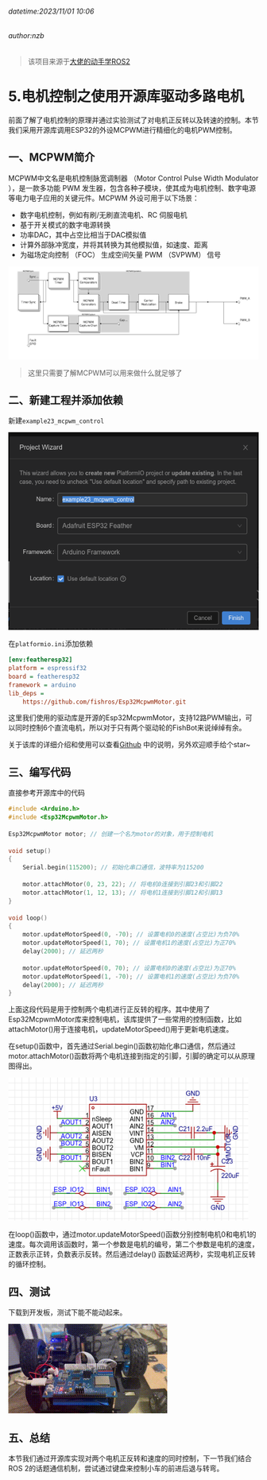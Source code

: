 ###### datetime:2023/11/01 10:06

###### author:nzb

> 该项目来源于[大佬的动手学ROS2](https://fishros.com/d2lros2)

# 5.电机控制之使用开源库驱动多路电机

前面了解了电机控制的原理并通过实验测试了对电机正反转以及转速的控制。本节我们采用开源库调用ESP32的外设MCPWM进行精细化的电机PWM控制。

## 一、MCPWM简介

MCPWM中文名是电机控制脉宽调制器 （Motor Control Pulse Width Modulator ），是一款多功能 PWM 发生器，包含各种子模块，使其成为电机控制、数字电源等电力电子应用的关键元件。MCPWM
外设可用于以下场景：

- 数字电机控制，例如有刷/无刷直流电机、RC 伺服电机
- 基于开关模式的数字电源转换
- 功率DAC，其中占空比相当于DAC模拟值
- 计算外部脉冲宽度，并将其转换为其他模拟值，如速度、距离
- 为磁场定向控制 （FOC） 生成空间矢量 PWM （SVPWM） 信号

![img](imgs/blockdiag-86892b07b250d747563da34c71508176f90bfe15.png)

> 这里只需要了解MCPWM可以用来做什么就足够了

## 二、新建工程并添加依赖

新建`example23_mcpwm_control`

![image-20230301034249035](imgs/image-20230301034249035.png)

在`platformio.ini`添加依赖

```ini
[env:featheresp32]
platform = espressif32
board = featheresp32
framework = arduino
lib_deps =
    https://github.com/fishros/Esp32McpwmMotor.git
```

这里我们使用的驱动库是开源的Esp32McpwmMotor，支持12路PWM输出，可以同时控制6个直流电机，所以对于只有两个驱动轮的FishBot来说绰绰有余。

关于该库的详细介绍和使用可以查看[Github](https://github.com/fishros/Esp32McpwmMotor.git) 中的说明，另外欢迎顺手给个star~

## 三、编写代码

直接参考开源库中的代码

```cpp
#include <Arduino.h>
#include <Esp32McpwmMotor.h>

Esp32McpwmMotor motor; // 创建一个名为motor的对象，用于控制电机

void setup()
{
    Serial.begin(115200); // 初始化串口通信，波特率为115200

    motor.attachMotor(0, 23, 22); // 将电机0连接到引脚23和引脚22
    motor.attachMotor(1, 12, 13); // 将电机1连接到引脚12和引脚13
}

void loop()
{
    motor.updateMotorSpeed(0, -70); // 设置电机0的速度(占空比)为负70%
    motor.updateMotorSpeed(1, 70); // 设置电机1的速度(占空比)为正70%
    delay(2000); // 延迟两秒

    motor.updateMotorSpeed(0, 70); // 设置电机0的速度(占空比)为正70%
    motor.updateMotorSpeed(1, -70); // 设置电机1的速度(占空比)为负70%
    delay(2000); // 延迟两秒
}
```

上面这段代码是用于控制两个电机进行正反转的程序。其中使用了Esp32McpwmMotor库来控制电机，该库提供了一些常用的控制函数，比如attachMotor()用于连接电机，updateMotorSpeed()用于更新电机速度。

在setup()函数中，首先通过Serial.begin()函数初始化串口通信，然后通过motor.attachMotor()函数将两个电机连接到指定的引脚，引脚的确定可以从原理图得出。

![image-20230301041622013](imgs/image-20230301041622013.png)

在loop()函数中，通过motor.updateMotorSpeed()函数分别控制电机0和电机1的速度。每次调用该函数时，第一个参数是电机的编号，第二个参数是电机的速度，正数表示正转，负数表示反转。然后通过delay()
函数延迟两秒，实现电机正反转的循环控制。

## 四、测试

下载到开发板，测试下能不能动起来。

![motor2control](imgs/motor2control-16776164821012.gif)

## 五、总结

本节我们通过开源库实现对两个电机正反转和速度的同时控制，下一节我们结合ROS 2的话题通信机制，尝试通过键盘来控制小车的前进后退与转弯。